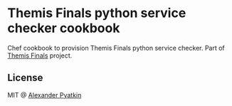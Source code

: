 # Themis Finals python service checker cookbook
Chef cookbook to provision Themis Finals python service checker. Part of [Themis Finals](https://github.com/aspyatkin/themis-finals) project.

## License
MIT @ [Alexander Pyatkin](https://github.com/aspyatkin)
